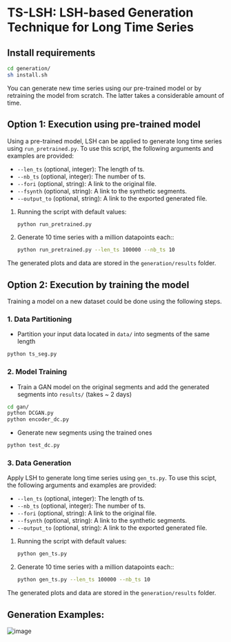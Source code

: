 # TS-LSH: LSH-based Generation Technique for Long Time Series




## Install requirements

```bash
cd generation/
sh install.sh
```

You can generate new time series using our pre-trained model or by retraining the model from scratch.  The latter takes a considerable amount of time.


## Option 1: Execution using pre-trained model      


Using a pre-trained model, LSH can be applied to generate long time series using ```run_pretrained.py```. To use this script, the following arguments and examples are provided:

- `--len_ts` (optional, integer): The length of ts.
- `--nb_ts` (optional, integer): The number of ts.
- `--fori` (optional, string): A link to the original file.
- `--fsynth` (optional, string): A link to the synthetic segments.
- `--output_to` (optional, string): A link to the exported generated file.

1. Running the script with default values:

   ```bash
   python run_pretrained.py
    ```
1. Generate 10 time series with a million datapoints each:: 

   ```bash
   python run_pretrained.py --len_ts 100000 --nb_ts 10
    ```

The generated plots and data are stored in the `generation/results` folder.

## Option 2: Execution by training the model

Training a model on a new dataset could be done using the following steps. 
  
### 1. Data Partitioning

- Partition your input data located in `data/` into segments of the same length

```bash
python ts_seg.py
```

### 2. Model Training

- Train a GAN model on the original segments and add the generated segments into `results/` (takes ~ 2 days) 

```bash
cd gan/
python DCGAN.py
python encoder_dc.py
```
- Generate new segments using the trained ones 
```bash
python test_dc.py
```

### 3. Data Generation

Apply LSH to generate long time series using ```gen_ts.py```. To use this scipt, the following arguments and examples are provided:

- `--len_ts` (optional, integer): The length of ts.
- `--nb_ts` (optional, integer): The number of ts.
- `--fori` (optional, string): A link to the original file.
- `--fsynth` (optional, string): A link to the synthetic segments.
- `--output_to` (optional, string): A link to the exported generated file.

1. Running the script with default values:

   ```bash
   python gen_ts.py
    ```
1. Generate 10 time series with a million datapoints each:: 

   ```bash
   python gen_ts.py --len_ts 100000 --nb_ts 10
    ```
The generated plots and data are stored in the `generation/results` folder.


## Generation Examples:

![image](https://github.com/eXascaleInfolab/TSM-Bench/assets/15266242/13d8c2f9-fdbf-495f-aaf9-7f5ec0999470)



